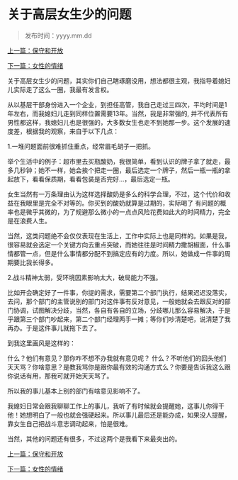 # 关于高层女生少的问题
>
> 发布时间：yyyy.mm.dd

[上一篇：保守和开放](/marriage/article16)

[下一篇：女性的情绪](/marriage/article18)

关于高层女生少的问题，其实你们自己瞎琢磨没用，想法都很主观，我指导着媳妇儿实际走了这么一圈，我最有发言权。  

从以基层干部身份进入一个企业，到担任高管，我自己走过三四次，平均时间是1年左右，而我媳妇儿走到同样位置需要13年。当然，我是非常强的, 并不代表所有男性都这样，我媳妇儿也是很强的，大多数女生也走不到她那一步。这个发展的速度差，根据我的观察，来自于以下几点：  

1.一堆问题面前很难抓住重点，经常眉毛胡子一把抓。  

举个生活中的例子：超市里去买瓶酸奶，我很简单，看到认识的牌子拿了就走，最多几秒钟；她不一样，她会挨个把走一圈，最后选定一个牌子，然后一瓶一瓶的拿起放下，看看保质期，看看包装是否完好...，最后选定一瓶。  

女生当然有一万条理由认为这样选择酸奶是多么的科学合理，不过，这个代价和收益在我眼里是完全不对等的。你买到的酸奶就算是过期的，实际喝了 有问题的概率也是微乎其微的，为了规避那么微小的一点点风险花费如此大的时间精力，完全是在浪费人生。  

当然，这类问题绝不会仅仅表现在生活上，工作中实际上也是同样的。如果是我，很容易就会选定一个关键方向去重点突破，而她往往是时间精力撒胡椒面，什么事情都管一点，但是什么事情都分配不到搞定应有的力度。所以，她做成一件事的周期要比我长得多。  

2.战斗精神太弱，受环境因素影响太大，破局能力不强。  

比如开会确定好了一件事，你提的需求，需要第二个部门执行，结果迟迟没落实，去问，那个部门的主管说别的部门对这件事有反对意见，一般她就会去跟反对的部门协调，试图解决分歧，当然，各自有各自的立场，分歧哪儿那么容易解决，于是乎跟第三个部门吵起来，第二个部门经理两手一摊；等你们吵清楚吧，说清楚了我再办。于是这件事儿就拖下去了。  

到我这里画风是这样的：

什么？他们有意见？那你咋不想不办我就有意见呢？ 什么？不听他们的回头他们天天骂？你啥意思？是教我骂你是跟你最有效的沟通方式么？你要是告诉我这么跟你说话有用，那我可就开始天天骂了。  

所以我的事儿基本上别的部门有啥意见影响不了。  

我媳妇日常会跟我聊聊工作上的事儿，我听了有时候就会提醒她，这事儿你得干他！她想明白了一般也就会强硬起来。所以事儿最后还是能办成，如果没人提醒，靠女生自己把战斗意志调动起来，怕是很难。  

当然，其他的问题还有很多，不过这两个是我看下来最突出的。

[上一篇：保守和开放](/marriage/article16)

[下一篇：女性的情绪](/marriage/article18)